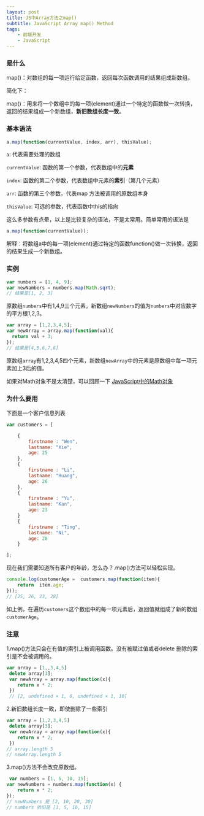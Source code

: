 ```yaml
---
layout: post
title: JS中Array方法之map()
subtitle: JavaScript Array map() Method
tags: 
    - 前端开发
    - JavaScript
---
```


### 是什么

map()：对数组的每一项运行给定函数，返回每次函数调用的结果组成新数组。

简化下：

map()：用来将一个数组中的每一项(element)通过一个特定的函数做一次转换，返回的结果组成一个新数组，**新旧数组长度一致**。

### 基本语法

```js
a.map(function(currentValue, index, arr), thisValue);
```
```a```: 代表需要处理的数组
 
```currentValue```: 函数的第一个参数，代表数组中的**元素**

```index```: 函数的第二个参数，代表数组中元素的**索引**（第几个元素）

```arr```: 函数的第三个参数，代表map 方法被调用的原数组本身

```thisValue```: 可选的参数，代表函数中this的指向

这么多参数有点晕，以上是比较复杂的语法，不是太常用。简单常用的语法是

```js
a.map(function(currentValue));
```
解释：将数组a中的每一项(element)通过特定的函数function()做一次转换，返回的结果生成一个新数组。

### 实例

```js
var numbers = [1, 4, 9];
var newNambers = numbers.map(Math.sqrt);
// 结果是[1, 2, 3]
```
原数组```numbers```中有1,4,9三个元素，新数组```newNumbers```的值为```numbers```中对应数字的平方根1,2,3。

```js
var array = [1,2,3,4,5];
var newArray = array.map(function(val){
  return val + 3;
});
// 结果是[4,5,6,7,8]
```
原数组```array```有1,2,3,4,5四个元素，新数组```newArray```中的元素是原数组中每一项元素加上3后的值。

如果对Math对象不是太清楚，可以回顾一下
<a href="http://localhost:4000/2017/04/26/math-object.html" target="_blank">JavaScript中的Math对象</a>

### 为什么要用

下面是一个客户信息列表

```js
var customers = [

    {
	    firstname : "Wen", 
	    lastname: "Xie",
	    age: 25
    },
    {
    	firstname : "Li", 
    	lastname: "Huang",
    	age: 26
    },
    {
    	firstname : "Yu", 
    	lastname: "Kan",
        age: 23
    }
    {
    	firstname : "Ting", 
    	lastname: "Ni",
        age: 28
    }

];
```
现在我们需要知道所有客户的年龄，怎么办？.map()方法可以轻松实现。

```js
console.log(customerAge =  customers.map(function(item){
	return  item.age;
}));
// [25, 26, 23, 28]
```
如上例，在遍历```customers```这个数组中的每一项元素后，返回值就组成了新的数组```customerAge```。

### 注意

1.map()方法只会在有值的索引上被调用函数。没有被赋过值或者delete 删除的索引是不会被调用的。

```js
var array = [1,,3,4,5]
 delete array[3];
 var newArray = array.map(function(x){
    return x * 2;
 })
 // [2, undefined × 1, 6, undefined × 1, 10]

```
2.新旧数组长度一致，即使删除了一些索引

```js
var array = [1,2,3,4,5]
 delete array[3];
 var newArray = array.map(function(x){
    return x * 2;
 })
// array.length 5
// newArray.length 5
```



3.map()方法不会改变原数组。

```js
 var numbers = [1, 5, 10, 15];
var newNumbers = numbers.map(function(x) {
    return x * 2;
});
// newNumbers 是 [2, 10, 20, 30]
// numbers 依旧是 [1, 5, 10, 15]
```


